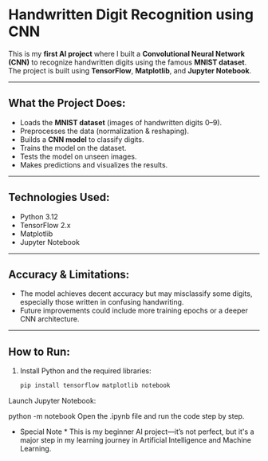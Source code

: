 # Handwritten Digit Recognition using CNN 

This is my **first AI project** where I built a **Convolutional Neural Network (CNN)** to recognize handwritten digits using the famous **MNIST dataset**.  
The project is built using **TensorFlow**, **Matplotlib**, and **Jupyter Notebook**.

---

## What the Project Does:
- Loads the **MNIST dataset** (images of handwritten digits 0–9).
- Preprocesses the data (normalization & reshaping).
- Builds a **CNN model** to classify digits.
- Trains the model on the dataset.
- Tests the model on unseen images.
- Makes predictions and visualizes the results.

---

## Technologies Used:
- Python 3.12
- TensorFlow 2.x
- Matplotlib
- Jupyter Notebook

---

## Accuracy & Limitations:
- The model achieves decent accuracy but may misclassify some digits, especially those written in confusing handwriting.
- Future improvements could include more training epochs or a deeper CNN architecture.

---

## How to Run:
1. Install Python and the required libraries:
   ```bash
   pip install tensorflow matplotlib notebook

Launch Jupyter Notebook:

python -m notebook
Open the .ipynb file and run the code step by step.

* Special Note *
This is my beginner AI project—it’s not perfect, but it's a major step in my learning journey in Artificial Intelligence and Machine Learning.
